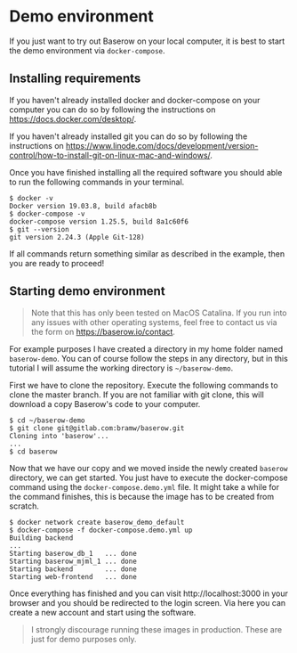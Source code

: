 # Demo environment

If you just want to try out Baserow on your local computer, it is best to start the 
demo environment via `docker-compose`.

## Installing requirements

If you haven't already installed docker and docker-compose on your computer you can do
so by following the instructions on https://docs.docker.com/desktop/.

If you haven't already installed git you can do so by following the instructions on 
https://www.linode.com/docs/development/version-control/how-to-install-git-on-linux-mac-and-windows/.

Once you have finished installing all the required software you should able to run the
following commands in your terminal.

```
$ docker -v
Docker version 19.03.8, build afacb8b
$ docker-compose -v
docker-compose version 1.25.5, build 8a1c60f6
$ git --version
git version 2.24.3 (Apple Git-128)
```

If all commands return something similar as described in the example, then you are 
ready to proceed!

## Starting demo environment

> Note that this has only been tested on MacOS Catalina. If you run into any issues 
> with other operating systems, feel free to contact us via the form on
> https://baserow.io/contact.

For example purposes I have created a directory in my home folder named `baserow-demo`.
You can of course follow the steps in any directory, but in this tutorial I will assume
the working directory is `~/baserow-demo`.

First we have to clone the repository. Execute the following commands to clone the 
master branch. If you are not familiar with git clone, this will download a copy 
Baserow's code to your computer.

```
$ cd ~/baserow-demo
$ git clone git@gitlab.com:bramw/baserow.git
Cloning into 'baserow'...
...
$ cd baserow
```

Now that we have our copy and we moved inside the newly created `baserow` directory, we 
can get started. You just have to execute the docker-compose command using the 
`docker-compose.demo.yml` file. It might take a while for the command finishes, this is 
because the image has to be created from scratch.

```
$ docker network create baserow_demo_default
$ docker-compose -f docker-compose.demo.yml up
Building backend
...
Starting baserow_db_1   ... done
Starting baserow_mjml_1 ... done
Starting backend        ... done
Starting web-frontend   ... done
```

Once everything has finished and you can visit http://localhost:3000 in your browser
and you should be redirected to the login screen. Via here you can create a new account
and start using the software.

> I strongly discourage running these images in production. These are just for demo
> purposes only.
